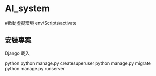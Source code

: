 # AI_system

#啟動虛擬環境
env\Scripts\activate


## 安裝專案

Django 載入

python
python manage.py createsuperuser
python manage.py migrate  
python manage.py runserver


